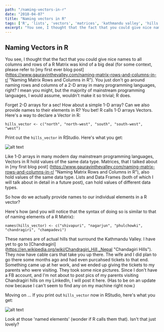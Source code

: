 ```yaml
---
path: "/naming-vectors-in-r"
date: "2018-04-07"
title: "Naming vectors in R"
tags: ['R', 'lists', 'vectors', 'matrices', 'kathmandu valley', 'hills']
excerpt: "You see, I thought that the fact that you could give nice names to all columns and rows of a R Matrix was kind of a big deal (for some context, please refer to my first ever blog post). You just don't go around naming rows and columns of a 2-D array in many programming languages, right? I mean you might, but the majority of mainstream programming languages, I would assume, wouldn't make it so trivial"
---
```


## Naming Vectors in R

You see, I thought that the fact that you could give nice names to all columns and rows of a R Matrix was kind of a big deal (for some context, please refer to [my first ever blog post] (https://www.gauravinthevalley.com/naming-matrix-rows-and-columns-in-r/ "Naming Matrix Rows and Columns in R"). You just don't go around naming rows and columns of a 2-D array in many programming languages, right? I mean you might, but the majority of mainstream programming languages, I would assume, wouldn't make it so trivial; R does.

Forget 2-D arrays for a sec! How about a simple 1-D array? Can we also provide names to their elements in R? You bet! R calls 1-D arrays Vectors. Here's a way to declare a Vector in R:

`hills_vector <- c("north", "north-west", "south", "south-west", "west")`

Print out the `hills_vector` in RStudio. Here's what you get:

![alt text](https://res.cloudinary.com/dwstpvoqc/image/upload/v1523128228/vectors-elements-in-r.png "Vector (elements not named) in RStudio")

Like 1-D arrays in many modern day mainstream programming languages, Vectors in R hold values of the same data type. Matrices, that I talked about in [my first blog post] (https://www.gauravinthevalley.com/naming-matrix-rows-and-columns-in-r/ "Naming Matrix Rows and Columns in R"), also hold values of the same data type. Lists and Data Frames (both of which I will talk about in detail in a future post), can hold values of different data types. 

So how do we actually provide names to our individual elements in a R vector? 

Here's how (and you will notice that the syntax of doing so is similar to that of naming elements of a R Matrix):

`names(hills_vector) <- c("shivapuri", "nagarjun", "phulchowki", "chandragiri", "champadevi")`

These names are of actual hills that surround the Kathmandu Valley. I have yet to go to [Chandragiri] (https://en.wikipedia.org/wiki/Chandragiri_Hill,_Nepal "Chandagiri Hills"). They now have cable cars that take you up there. The wife and I did plan to go there some months ago and had even purcahsed tickets to that end. Something came up at her work, and we ended up giving the tickets to my parents who were visiting. They took some nice pictures. Since I don't have a FB account, and I'm not about to post pics of my parents visiting Chandragiri hills on my LinkedIn, I will post it here. (Has to be on an update now because I can't seem to find any on my machine right now.)

Moving on ... If you print out `hills_vector` now in RStudio, here's what you get: 

![alt text](https://res.cloudinary.com/dwstpvoqc/image/upload/v1523127786/named-vectors-elements-in-r.png "Vector with named elements in RStudio")

Look at those 'named elements' (wonder if R calls them that). Isn't that just lovely? 


 

